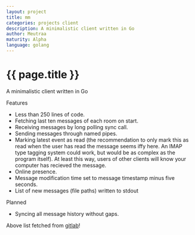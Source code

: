 ```yaml
---
layout: project
title: mm
categories: projects client
description: A minimalistic client written in Go
author: Meutraa
maturity: Alpha
language: golang
---
```


# {{ page.title }}
A minimalistic client written in Go

Features

* Less than 250 lines of code.
* Fetching last ten messages of each room on start.
* Receiving messages by long polling sync call.
* Sending messages through named pipes.
* Marking latest event as read (the recommendation to only mark this as read when the user has read the message seems iffy here. An IMAP type tagging system could work, but would be as complex as the program itself). At least this way, users of other clients will know your computer has recieved the message.
* Online presence.
* Message modification time set to message timestamp minus five seconds.
* List of new messages (file paths) written to stdout

Planned

* Syncing all message history without gaps.


Above list fetched from [gitlab](https:///gitlab.com/meutraa/mm/tree/master)!
